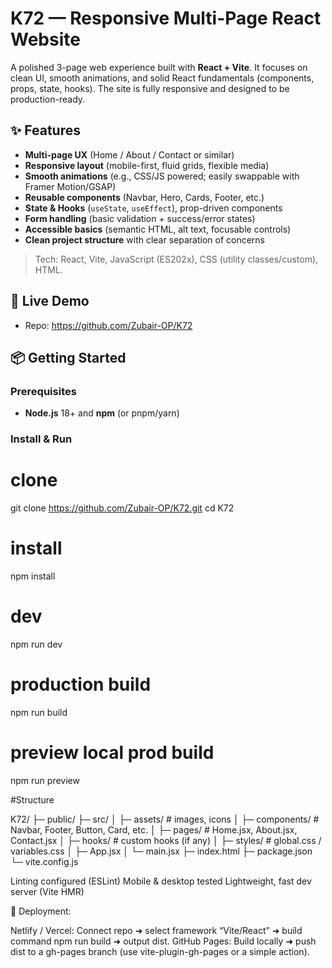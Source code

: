 # K72 — Responsive Multi-Page React Website

A polished 3-page web experience built with **React + Vite**. It focuses on clean UI, smooth animations, and solid React fundamentals (components, props, state, hooks). The site is fully responsive and designed to be production-ready.

## ✨ Features

- **Multi-page UX** (Home / About / Contact or similar)
- **Responsive layout** (mobile-first, fluid grids, flexible media)
- **Smooth animations** (e.g., CSS/JS powered; easily swappable with Framer Motion/GSAP)
- **Reusable components** (Navbar, Hero, Cards, Footer, etc.)
- **State & Hooks** (`useState`, `useEffect`), prop-driven components
- **Form handling** (basic validation + success/error states)
- **Accessible basics** (semantic HTML, alt text, focusable controls)
- **Clean project structure** with clear separation of concerns

> Tech: React, Vite, JavaScript (ES202x), CSS (utility classes/custom), HTML.

## 🔗 Live Demo

- Repo: https://github.com/Zubair-OP/K72

## 📦 Getting Started

### Prerequisites
- **Node.js** 18+ and **npm** (or pnpm/yarn)

### Install & Run
# clone
git clone https://github.com/Zubair-OP/K72.git
cd K72

# install
npm install

# dev
npm run dev

# production build
npm run build

# preview local prod build
npm run preview


#Structure

K72/
├─ public/
├─ src/
│  ├─ assets/           # images, icons
│  ├─ components/       # Navbar, Footer, Button, Card, etc.
│  ├─ pages/            # Home.jsx, About.jsx, Contact.jsx
│  ├─ hooks/            # custom hooks (if any)
│  ├─ styles/           # global.css / variables.css
│  ├─ App.jsx
│  └─ main.jsx
├─ index.html
├─ package.json
└─ vite.config.js


Linting configured (ESLint)
Mobile & desktop tested
Lightweight, fast dev server (Vite HMR)

🚀 Deployment:

Netlify / Vercel: Connect repo ➜ select framework “Vite/React” ➜ build command npm run build ➜ output dist.
GitHub Pages: Build locally ➜ push dist to a gh-pages branch (use vite-plugin-gh-pages or a simple action).
